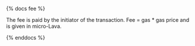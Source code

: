 {% docs fee %}

The fee is paid by the initiator of the transaction. Fee = gas * gas price and is given in micro-Lava. 

{% enddocs %}